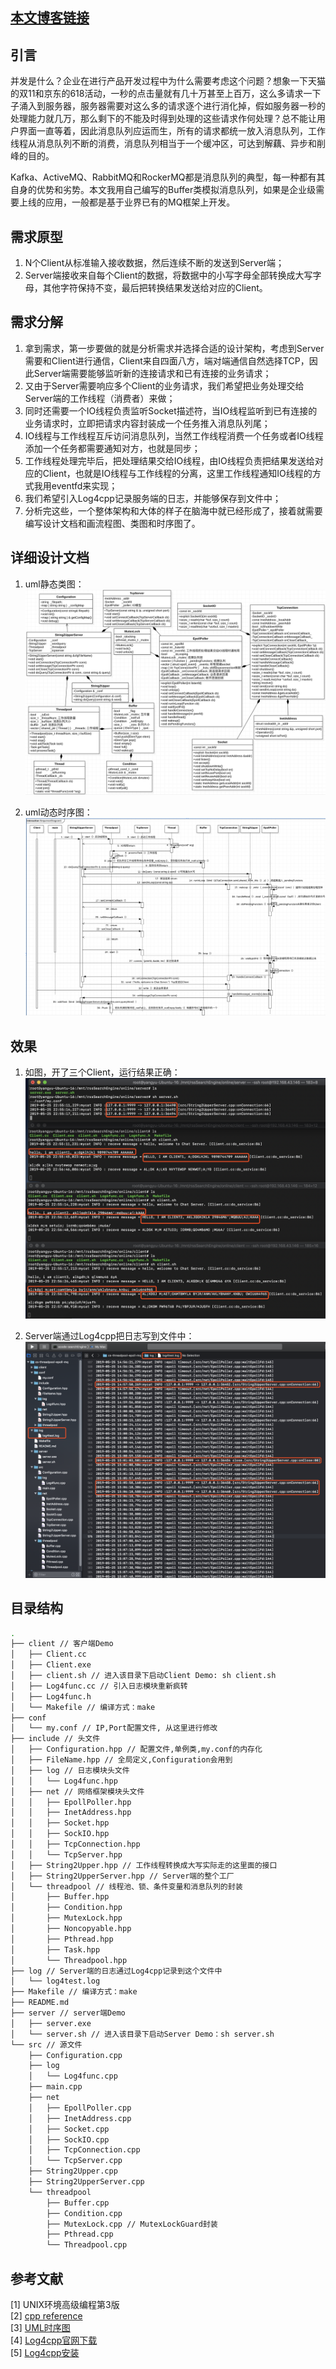 
## [本文博客链接](https://icoty.github.io/2019/05/25/cs-threadpool-message-queue/)


## 引言

并发是什么？企业在进行产品开发过程中为什么需要考虑这个问题？想象一下天猫的双11和京东的618活动，一秒的点击量就有几十万甚至上百万，这么多请求一下子涌入到服务器，服务器需要对这么多的请求逐个进行消化掉，假如服务器一秒的处理能力就几万，那么剩下的不能及时得到处理的这些请求作何处理？总不能让用户界面一直等着，因此消息队列应运而生，所有的请求都统一放入消息队列，工作线程从消息队列不断的消费，消息队列相当于一个缓冲区，可达到解藕、异步和削峰的目的。

Kafka、ActiveMQ、RabbitMQ和RockerMQ都是消息队列的典型，每一种都有其自身的优势和劣势。本文我用自己编写的Buffer类模拟消息队列，如果是企业级需要上线的应用，一般都是基于业界已有的MQ框架上开发。

## 需求原型

1. N个Client从标准输入接收数据，然后连续不断的发送到Server端；
2. Server端接收来自每个Client的数据，将数据中的小写字母全部转换成大写字母，其他字符保持不变，最后把转换结果发送给对应的Client。

## 需求分解

1. 拿到需求，第一步要做的就是分析需求并选择合适的设计架构，考虑到Server需要和Client进行通信，Client来自四面八方，端对端通信自然选择TCP，因此Server端需要能够监听新的连接请求和已有连接的业务请求；
2. 又由于Server需要响应多个Client的业务请求，我们希望把业务处理交给Server端的工作线程（消费者）来做；
3. 同时还需要一个IO线程负责监听Socket描述符，当IO线程监听到已有连接的业务请求时，立即把请求内容封装成一个任务推入消息队列尾；
4. IO线程与工作线程互斥访问消息队列，当然工作线程消费一个任务或者IO线程添加一个任务都需要通知对方，也就是同步；
5. 工作线程处理完毕后，把处理结果交给IO线程，由IO线程负责把结果发送给对应的Client，也就是IO线程与工作线程的分离，这里工作线程通知IO线程的方式我用eventfd来实现；
6. 我们希望引入Log4cpp记录服务端的日志，并能够保存到文件中；
6. 分析完这些，一个整体架构和大体的样子在脑海中就已经形成了，接着就需要编写设计文档和画流程图、类图和时序图了。

## 详细设计文档

1. uml静态类图：
![cmd](image/cs-uml.png)

2. uml动态时序图：
![cmd](image/cs-sequence.png)

## 效果
1. 如图，开了三个Client，运行结果正确：
![cmd](image/cs-ret.png)

2. Server端通过Log4cpp把日志写到文件中：
![cmd](image/cs-log.png)

## 目录结构
 
```bash
.
├── client // 客户端Demo
│   ├── Client.cc
│   ├── Client.exe
│   ├── client.sh // 进入该目录下启动Client Demo: sh client.sh
│   ├── Log4func.cc // 引入日志模块重新疯转
│   ├── Log4func.h
│   └── Makefile // 编译方式：make
├── conf
│   └── my.conf // IP,Port配置文件, 从这里进行修改
├── include // 头文件
│   ├── Configuration.hpp // 配置文件,单例类,my.conf的内存化
│   ├── FileName.hpp // 全局定义,Configuration会用到
│   ├── log // 日志模块头文件
│   │   └── Log4func.hpp
│   ├── net // 网络框架模块头文件
│   │   ├── EpollPoller.hpp
│   │   ├── InetAddress.hpp
│   │   ├── Socket.hpp
│   │   ├── SockIO.hpp
│   │   ├── TcpConnection.hpp
│   │   └── TcpServer.hpp
│   ├── String2Upper.hpp // 工作线程转换成大写实际走的这里面的接口
│   ├── String2UpperServer.hpp // Server端的整个工厂
│   └── threadpool // 线程池、锁、条件变量和消息队列的封装
│       ├── Buffer.hpp
│       ├── Condition.hpp
│       ├── MutexLock.hpp
│       ├── Noncopyable.hpp
│       ├── Pthread.hpp
│       ├── Task.hpp
│       └── Threadpool.hpp
├── log // Server端的日志通过Log4cpp记录到这个文件中
│   └── log4test.log
├── Makefile // 编译方式：make
├── README.md 
├── server // server端Demo
│   ├── server.exe
│   └── server.sh // 进入该目录下启动Server Demo：sh server.sh
└── src // 源文件
    ├── Configuration.cpp
    ├── log
    │   └── Log4func.cpp
    ├── main.cpp
    ├── net
    │   ├── EpollPoller.cpp
    │   ├── InetAddress.cpp
    │   ├── Socket.cpp
    │   ├── SockIO.cpp
    │   ├── TcpConnection.cpp
    │   └── TcpServer.cpp
    ├── String2Upper.cpp
    ├── String2UpperServer.cpp
    └── threadpool
        ├── Buffer.cpp
        ├── Condition.cpp
        ├── MutexLock.cpp // MutexLockGuard封装
        ├── Pthread.cpp
        └── Threadpool.cpp
```

## 参考文献

[1] UNIX环境高级编程第3版<br>
[2] [cpp reference](https://en.cppreference.com/w/)<br>
[3] [UML时序图](https://www.cnblogs.com/downey/p/4890830.html)<br>
[4] [Log4cpp官网下载](https://sourceforge.net/projects/log4cpp/)<br>
[5] [Log4cpp安装](https://blog.csdn.net/sinat_26003209/article/details/46522953)<br>
